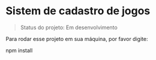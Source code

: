 <h1>Sistem de cadastro de jogos</h1>

> Status do projeto: Em desenvolvimento

Para rodar esse projeto em sua máquina, por favor digite: 

npm install 
